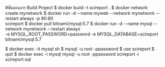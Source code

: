 #ขั้นตอนการ Build Project
$ docker build -t scireport .
$ docker network create mynetwork
$ docker run -d --name myweb --network mynetwork --restart always -p 80:80 \
 scireport
$ docker pull bitnami/mysql:5.7
$ docker run -d --name mysql --network mynetwork --restart always \
-e MYSQL_ROOT_PASSWORD=password -e MYSQL_DATABASE=scireport \
 bitnami/mysql:5.7

$ docker exec -it mysql sh
$ mysql -u root -ppassword
$ use scireport
$ quit
$ docker exec -i mysql mysql -u root -ppassword scireport < scireport.sql
